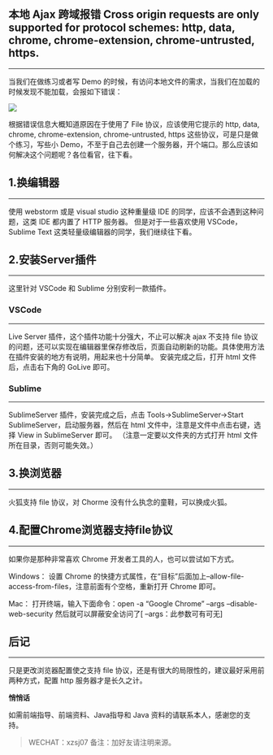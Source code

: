 ## 本地 Ajax 跨域报错 Cross origin requests are only supported for protocol schemes: http, data, chrome, chrome-extension, chrome-untrusted, https.

---

当我们在做练习或者写 Demo 的时候，有访问本地文件的需求，当我们在加载的时候发现不能加载，会报如下错误： 

![](https://images.cnblogs.com/cnblogs_com/xzsj/1888303/o_210325085243filecross.png)

根据错误信息大概知道原因在于使用了 File 协议，应该使用它提示的 http, data, chrome, chrome-extension, chrome-untrusted, https 这些协议，可是只是做个练习，写些小 Demo，不至于自己去创建一个服务器，开个端口。那么应该如何解决这个问题呢？各位看官，往下看。

## 1.换编辑器

---

使用 webstorm 或是 visual studio 这种重量级 IDE 的同学，应该不会遇到这种问题，这类 IDE 都内置了 HTTP 服务器。
但是对于一些喜欢使用 VSCode，Sublime Text 这类轻量级编辑器的同学，我们继续往下看。

## 2.安装Server插件

---

这里针对 VSCode 和 Sublime 分别安利一款插件。

### VSCode

---

Live Server 插件，这个插件功能十分强大，不止可以解决 ajax 不支持 file 协议的问题，还可以实现在编辑器里保存修改后，页面自动刷新的功能。具体使用方法在插件安装的地方有说明，用起来也十分简单。
安装完成之后，打开 html 文件后，点击右下角的 GoLive 即可。

### Sublime

---

SublimeServer 插件，安装完成之后，点击 Tools->SublimeServer->Start SublimeServer，启动服务器，然后在 html 文件中，注意是文件中点击右键，选择 View in SublimeServer 即可。
（注意一定要以文件夹的方式打开 html 文件所在目录，否则可能失效。）

## 3.换浏览器

---

火狐支持 file 协议，对 Chorme 没有什么执念的童鞋，可以换成火狐。

## 4.配置Chrome浏览器支持file协议

---

如果你是那种非常喜欢 Chrome 开发者工具的人，也可以尝试如下方式。

Windows：
设置 Chrome 的快捷方式属性，在“目标”后面加上–allow-file-access-from-files，注意前面有个空格，重新打开 Chrome 即可。

Mac：
打开终端，输入下面命令：open -a “Google Chrome” –args –disable-web-security 然后就可以屏蔽安全访问了[ –args：此参数可有可无]

## 后记

---

只是更改浏览器配置使之支持 file 协议，还是有很大的局限性的，建议最好采用前两种方式，配置 http 服务器才是长久之计。

**悄悄话**

如需前端指导、前端资料、Java指导和 Java 资料的请联系本人，感谢您的支持。

> WECHAT：xzsj07
> 备注：加好友请注明来源。

